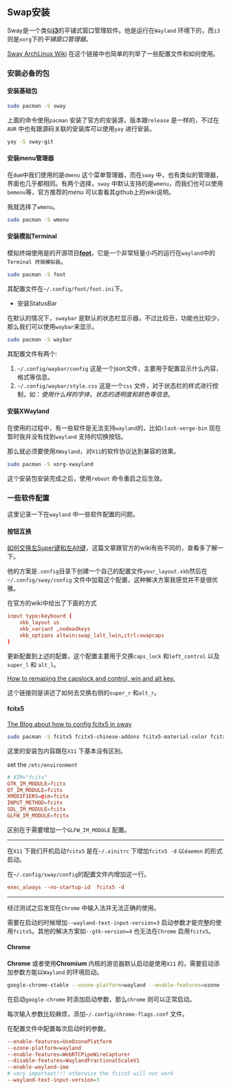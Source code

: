 ## Swap安装

Sway是一个类似<b>[i3](https://i3wm.org/)</b>的平铺式窗口管理软件。他是运行在`Wayland` 环境下的，而`i3` 则是`xorg`下的*平铺窗口管理器*。

[Sway ArchLinux Wiki](https://wiki.archlinux.org/title/Sway) 在这个链接中也简单的列举了一些配置文件和如何使用。

### 安装必备的包

#### 安装基础包

```bash
sudo pacman -S sway
```

上面的命令使用`pacman` 安装了官方的安装源，版本跟`release` 是一样的，不过在`AUR` 中也有跟源码关联的安装库可以使用`yay` 进行安装。

```bash
yay -S sway-git
```

#### 安装menu管理器

在`dwm`中我们使用的是`dmenu` 这个菜单管理器，而在`sway` 中，也有类似的管理器，界面也几乎都相同。有两个选择，`sway` 中默认支持的是`wmenu`，而我们也可以使用`bemenu`等，官方推荐的*menu* 可以查看其github上的wiki说明。

我就选择了`wmenu`。
```bash
sudo pacman -S wmenu
```

#### 安装模拟Terminal

模拟终端使用是的开源项目<b>[foot](https://github.com/DanteAlighierin/foot)</b>，它是一个非常轻量小巧的运行在`wayland`中的`Terminal 终端模拟器`。

```bash
sudo pacman -S foot
```

其配置文件在`~/.config/foot/foot.ini`下。

* 安装StatusBar

在默认的情况下，`swaybar` 是默认的状态栏显示器，不过比较丑，功能也比较少，那么我们可以使用`waybar`来显示。

```bash
sudo pacman -S waybar
```

其配置文件有两个:
1. `~/.config/waybar/config` 这是一个json文件，主要用于配置显示什么内容，格式等信息。
2. `~/.config/waybar/style.css` 这是一个`css` 文件，对于状态栏的样式进行控制，如：*使用什么样的字体*，*状态的透明度和颜色等信息*。

#### 安装XWayland

在使用的过程中，有一些软件是无法支持`wayland`的，比如`clash-verge-bin` 现在暂时我并没有找到`wayland` 支持的切换按钮。

那么就必须要使用`XWayland`，对`X11`的软件协议达到兼容的效果。

```bash
sudo pacman -S xorg-xwayland
```

这个安装包安装完成之后，使用`reboot` 命令重启之后生效。

### 一些软件配置

这里记录一下在`wayland` 中一些软件配置的问题。

#### 按钮互换
[如何交换左Super键和左Alt键](https://www.reddit.com/r/swaywm/comments/156wsoe/comment/jt3id0x/)，这篇文章跟官方的wiki有些不同的，查看多了解一下。

他的方案是`.config`目录下创建一个自己的配置文件`your_layout.xkb`然后在`~/.config/sway/config` 文件中加载这个配置，这种解决方案我感觉并不是很优雅。

在官方的wiki中给出了下面的方式

```conf
input type:keyboard {
    xkb_layout us
    xkb_variant ,nodeadkeys
    xkb_options altwin:swap_lalt_lwin,ctrl:swapcaps
}
```

更新配置到上述的配置，这个配置主要用于交换`caps_lock` 和`left_control` 以及`super_l` 和 `alt_l`。

[How to remaping the capslock and control, win and alt key.](https://www.reddit.com/r/swaywm/comments/1gtkjc9/remapping_esc_caps_and_ctrl/)

这个链接则是讲述了如何去交换右侧的`super_r` 和`alt_r`。

#### fcitx5

[The Blog about how to config fcitx5 in sway](https://cloud-atlas.readthedocs.io/zh-cn/latest/linux/desktop/chinese/fcitx_sway.html) 


```bash
sudo pacman -S fcitx5 fcitx5-chinese-addons fcitx5-material-color fcitx5-configtool
```

这里的安装包内容跟在`X11` 下基本没有区别。

set the `/etc/environment`
```conf
# XIM="fcitx"
GTK_IM_MODULE=fcitx
QT_IM_MODULE=fcitx
XMODIFIERS=@im=fcitx
INPUT_METHOD=fcitx
SDL_IM_MODULE=fcitx
GLFW_IM_MODULE=fcitx
```

区别在于需要增加一个`GLFW_IM_MODULE` 配置。

--------

在`X11` 下我们开机启动`fcitx5` 是在`~/.xinitrc` 下增加`fcitx5 -d` 以`daemon` 的形式启动。 

在`~/.config/sway/config`的配置文件内增加这一行。

```conf
exec_always --no-startup-id  fcitx5 -d
```

--------
经过测试之后发现在`Chrome` 中输入法并无法正确的使用。

需要在启动的时候增加`--wayland-text-input-version=3` 启动参数才能完整的使用`fcitx5`。其他的解决方案如`--gtk-version=4` 也无法在`Chrome` 启用`fcitx5`。

#### Chrome
**Chrome** 或者使用**Chromium** 内核的游览器默认启动是使用`X11` 的，需要启动添加参数方能以`Wayland` 的环境启动。

```bash
google-chrome-stable --ozone-platform=wayland --enable-features=ozone --enable-wayland-ime --disable-features=WaylandFractionalScaleV1 --gtk-version=3
```

在启动`google-chrome` 时添加启动参数，那么`chrome` 则可以正常启动。

每次输入参数比较麻烦，添加`~/.config/chrome-flags.conf` 文件。

在配置文件中配置每次启动时的参数。

```conf
--enable-features=UseOzonePlatform
--ozone-platform=wayland
--enable-features=WebRTCPipeWireCapturer
--disable-features=WaylandFractionalScaleV1
--enable-wayland-ime
# very important!!! otherwise the fcitx5 will not work
--wayland-text-input-version=3
```

